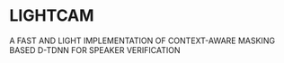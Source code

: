 # LIGHTCAM
 A FAST AND LIGHT IMPLEMENTATION OF CONTEXT-AWARE MASKING  BASED D-TDNN FOR SPEAKER VERIFICATION
